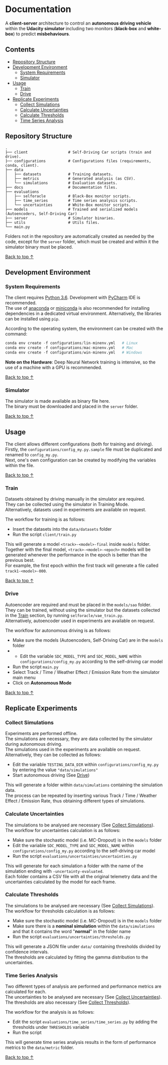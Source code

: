 # Documentation

A **client-server** architecture to control an **autonomous driving vehicle** within the **Udacity simulator** including two monitors (**black-box** and **white-box**) to predict **misbehaviours**.

## Contents

<!--ts-->
   * [Repository Structure](#repository-structure)
   * [Development Environment](#development-environment)
     * [System Requirements](#system-requirements)
     * [Simulator](#simulator)
   * [Usage](#usage)
     * [Train](#train)
     * [Drive](#drive)
   * [Replicate Experiments](#replicate-experiments)
     * [Collect Simulations](#collect-simulations)
     * [Calculate Uncertainties](#calculate-uncertainties)
     * [Calculate Thresholds](#calculate-thresholds)
     * [Time Series Analysis](#time-series-analysis)
<!--te-->

## Repository Structure

    .
    ├── client                  # Self-Driving Car scripts (train and drive).
    ├── configurations          # Configurations files (requirements, conda, client).
    ├── data                    
    │   ├── datasets            # Training datasets.
    │   ├── metrics             # Generated analysis (as CSV).
    │   └── simulations         # Evaluation datasets.
    ├── docs                    # Documentation files.
    ├── evaluations
    │   ├── selforacle          # Black-Box monitor scripts.
    │   ├── time_series         # Time series analysis scripts.
    │   └── uncertainties       # White-Box monitor scripts.
    ├── models                  # Trained and serialized models (Autoencoders, Self-Driving Car)
    ├── server                  # Simulator binaries.
    ├── utils                   # Utils files.
    └── main.py

Folders not in the repository are automatically created as needed by the code, except for the ``server`` folder, which must be created and within it the simulator binary must be placed.

[Back to top ↑](#contents)

## Development Environment

### System Requirements

The client requires [Python 3.6](https://www.python.org/downloads/release/python-360/). Development with [PyCharm](https://www.jetbrains.com/pycharm/) IDE is recommended. <br>
The use of [anaconda](https://www.continuum.io/downloads) or [miniconda](https://conda.io/miniconda.html) is also recommended for installing dependencies in a dedicated virtual environment. Alternatively, the libraries can be installed using ``pip``.

According to the operating system, the environment can be created with the command:
```python
conda env create -f configurations/lin-minenv.yml   # Linux
conda env create -f configurations/mac-minenv.yml   # Mac
conda env create -f configurations/win-minenv.yml   # Windows
```

**Note on the Hardware**: Deep Neural Network training is intensive, so the use of a machine with a GPU is recommended.

[Back to top ↑](#contents)

### Simulator

The simulator is made available as binary file here. <br>
The binary must be downloaded and placed in the ``server`` folder.

[Back to top ↑](#contents)

## Usage
The client allows different configurations (both for training and driving). <br>
Firstly, the ``configurations/config_my.py.sample`` file must be duplicated and renamed to ``config_my.py``.<br>
Next, one's own configuration can be created by modifying the variables within the file. <br>

[Back to top ↑](#contents)

### Train
Datasets obtained by driving manually in the simulator are required. <br>
They can be collected using the simulator in Training Mode. <br>
Alternatively, datasets used in experiments are available on request.

The workflow for training is as follows:
* Insert the datasets into the ``data/datasets`` folder
* Run the script ``client/train.py``

This will generate a model ``<track>-<model>-final`` inside ``models`` folder. <br>
Together with the final model, ``<track>-<model>-<epoch>`` models will be generated whenever the performance in the epoch is better than the previous best. <br>
For example, the first epoch within the first track will generate a file called ``track1-<model>-000``.

[Back to top ↑](#contents)

### Drive

Autoencoder are required and must be placed in the ``models/sao`` folder. <br>
They can be trained, without using the simulator but the datasets collected in the [Train](#train) section, by running ``selforacle/vae_train.py``. <br>
Alternatively, autoencoder used in experiments are available on request.

The workflow for autonomous driving is as follows:
* Make sure the models (Autoencoders, Self-Driving Car) are in the ``models`` folder
* * Edit the variable ``SDC_MODEL_TYPE`` and ``SDC_MODEL_NAME`` within ``configurations/config_my.py`` according to the self-driving car model
* Run the script ``main.py``
* Select Track / Time / Weather Effect / Emission Rate from the simulator main menu
* Click on **Autonomous Mode**

[Back to top ↑](#contents)

## Replicate Experiments

### Collect Simulations
Experiments are performed offline. <br>
The simulations are necessary, they are data collected by the simulator during autonomous driving. <br>
The simulations used in the experiments are available on request. <br>
Alternatively, they can be collected as follows:
* Edit the variable ``TESTING_DATA_DIR`` within ``configurations/config_my.py`` by entering the value ``"data/simulations"``
* Start autonomous driving (See [Drive](#drive))

This will generate a folder within ``data/simulations`` containing the simulation data. <br>
The process can be repeated by inserting various Track / Time / Weather Effect / Emission Rate, thus obtaining different types of simulations.

### Calculate Uncertainties

The simulations to be analysed are necessary (See [Collect Simulations](#collect-simulations)). <br>
The workflow for uncertainties calculation is as follows:
* Make sure the stochastic model (i.e. MC-Dropout) is in the ``models`` folder
* Edit the variable ``SDC_MODEL_TYPE`` and ``SDC_MODEL_NAME`` within ``configurations/config_my.py`` according to the self-driving car model
* Run the script ``evaluations/uncertainties/uncertainties.py``

This will generate for each simulation a folder with the name of the simulation ending with ``-uncertainty-evaluated``. <br>
Each folder contains a CSV file with all the original telemetry data and the uncertainties calculated by the model for each frame.

### Calculate Thresholds

The simulations to be analysed are necessary (See [Collect Simulations](#collect-simulations)). <br>
The workflow for thresholds calculation is as follows:
* Make sure the stochastic model (i.e. MC-Dropout) is in the ``models`` folder
* Make sure there is a **nominal simulation** within the ``data/simulations`` and that it contains the word "**normal**" in the folder name
* Run the script ``evaluations/uncertainties/thresholds.py``

This will generate a JSON file under ``data/`` containing thresholds divided by confidence intervals. <br>
The thresholds are calculated by fitting the gamma distribution to the uncertainties.

### Time Series Analysis

Two different types of analysis are performed and performance metrics are calculated for each. <br>
The uncertainties to be analysed are necessary (See [Collect Uncertainties](#collect-uncertainties)). <br>
The thresholds are also necessary (See [Collect Thresholds](#collect-thresholds)).

The workflow for the analysis is as follows:
* Edit the script ``evaluations/time_series/time_series.py`` by adding the thresholds under ``THRESHOLDS`` variable
* Run the script 

This will generate time series analysis results in the form of performance metrics to the ``data/metric`` folder.

[Back to top ↑](#contents)